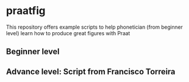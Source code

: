 # praatfig
This repository offers example scripts to help phonetician (from beginner level) learn how to produce great figures with Praat
## Beginner level
## Advance level: Script from Francisco Torreira
